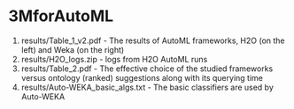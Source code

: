 # 3MforAutoML
1. results/Table_1_v2.pdf - The results of AutoML frameworks, H2O (on the left) and Weka (on the right)
2. results/H2O_logs.zip - logs from H2O AutoML runs
3. results/Table_2.pdf - The effective choice of the studied frameworks versus ontology (ranked) suggestions along with its querying time
4. results/Auto-WEKA_basic_algs.txt - The basic classifiers are used by Auto-WEKA
